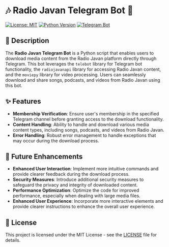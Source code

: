 # 🎶 Radio Javan Telegram Bot 🎵

[![License: MIT](https://img.shields.io/badge/License-MIT-green.svg)](https://opensource.org/licenses/MIT)
[![Python Version](https://img.shields.io/badge/Python-3.6%2B-blue)](https://www.python.org/downloads/)
[![Telegram Bot](https://img.shields.io/badge/Telegram-Bot-blue)](https://telegram.org/)

## 📝 Description
The **Radio Javan Telegram Bot** is a Python script that enables users to download media content from the Radio Javan platform directly through Telegram. This bot leverages the `telebot` library for Telegram bot functionality, the `radiojavanapi` library for accessing Radio Javan content, and the `moviepy` library for video processing. Users can seamlessly download and share songs, podcasts, and videos from Radio Javan using this bot.

## ✨ Features
- **Membership Verification**: Ensure user's membership in the specified Telegram channel before granting access to the download functionality.
- **Content Handling**: Ability to handle and download various media content types, including songs, podcasts, and videos from Radio Javan.
- **Error Handling**: Robust error management to handle exceptions that may occur during the download process.

## 🚀 Future Enhancements
- **Enhanced User Interaction**: Implement more intuitive commands and provide clearer feedback during the download process.
- **Security Measures**: Introduce additional security measures to safeguard the privacy and integrity of downloaded content.
- **Performance Optimization**: Optimize the code for improved performance, especially when dealing with large media files.
- **Enhanced User Experience**: Incorporate more interactive elements and provide clearer instructions to enhance the overall user experience.

## 📄 License
This project is licensed under the MIT License - see the [LICENSE](LICENSE) file for details.
